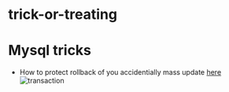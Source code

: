 # trick-or-treating

# Mysql tricks

- How to protect rollback of you accidentially mass update [here](https://github.com/mikenk2010/trick-or-treating/blob/main/mysql/transaction-rollback.md)
    ![transaction](https://i.imgur.com/NoZR1M9.png)